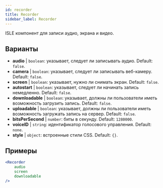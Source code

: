 ```yaml
---
id: recorder 
title: Recorder
sidebar_label: Recorder
---
```


ISLE компонент для записи аудио, экрана и видео.

## Варианты

* __audio__ | `boolean`: указывает, следует ли записывать аудио. Default: `false`.
* __camera__ | `boolean`: указывает, следует ли записывать веб-камеру. Default: `false`.
* __screen__ | `boolean`: указывает, нужно ли снимать экран. Default: `false`.
* __autostart__ | `boolean`: указывает, следует ли начинать запись немедленно. Default: `false`.
* __downloadable__ | `boolean`: указывает, должны ли пользователи иметь возможность загрузить запись. Default: `false`.
* __uploadable__ | `boolean`: указывает, должны ли пользователи иметь возможность загружать запись на сервер. Default: `false`.
* __bitsPerSecond__ | `number`: биты в секунду. Default: `1280000`.
* __voiceID__ | `string`: идентификатор голосового управления. Default: `none`.
* __style__ | `object`: встроенные стили CSS. Default: `{}`.


## Примеры

```jsx live
<Recorder 
    audio
    screen
    downloadable
/>
``` 



